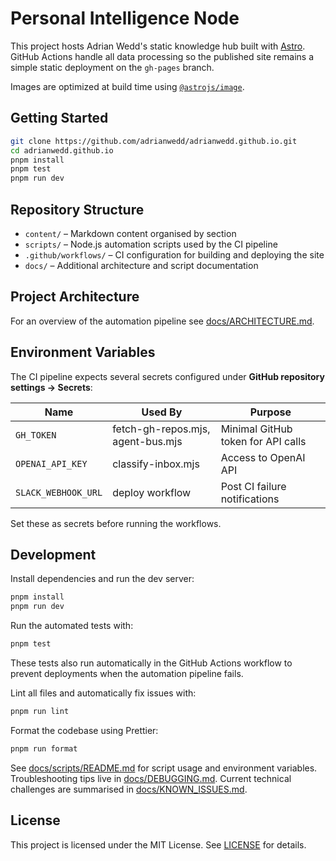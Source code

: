# Personal Intelligence Node

This project hosts Adrian Wedd's static knowledge hub built with [Astro](https://astro.build/). GitHub Actions handle all data processing so the published site remains a simple static deployment on the `gh-pages` branch.

Images are optimized at build time using [`@astrojs/image`](https://docs.astro.build/en/guides/images/).


## Getting Started

```bash
git clone https://github.com/adrianwedd/adrianwedd.github.io.git
cd adrianwedd.github.io
pnpm install
pnpm test
pnpm run dev
```

## Repository Structure

- `content/` – Markdown content organised by section
- `scripts/` – Node.js automation scripts used by the CI pipeline
- `.github/workflows/` – CI configuration for building and deploying the site
- `docs/` – Additional architecture and script documentation

## Project Architecture

For an overview of the automation pipeline see [docs/ARCHITECTURE.md](docs/ARCHITECTURE.md).

## Environment Variables

The CI pipeline expects several secrets configured under **GitHub repository settings → Secrets**:

| Name                | Used By                           | Purpose                            |
| ------------------- | --------------------------------- | ---------------------------------- |
| `GH_TOKEN`          | fetch-gh-repos.mjs, agent-bus.mjs | Minimal GitHub token for API calls |
| `OPENAI_API_KEY`    | classify-inbox.mjs                | Access to OpenAI API               |
| `SLACK_WEBHOOK_URL` | deploy workflow                   | Post CI failure notifications      |

Set these as secrets before running the workflows.

## Development

Install dependencies and run the dev server:

```bash
pnpm install
pnpm run dev
```

Run the automated tests with:

```bash
pnpm test
```

These tests also run automatically in the GitHub Actions workflow to prevent deployments when the automation pipeline fails.

Lint all files and automatically fix issues with:

```bash
pnpm run lint
```

Format the codebase using Prettier:

```bash
pnpm run format
```

See [docs/scripts/README.md](docs/scripts/README.md) for script usage and environment variables. Troubleshooting tips live in [docs/DEBUGGING.md](docs/DEBUGGING.md). Current technical challenges are summarised in [docs/KNOWN_ISSUES.md](docs/KNOWN_ISSUES.md).

## License

This project is licensed under the MIT License. See [LICENSE](LICENSE) for details.
